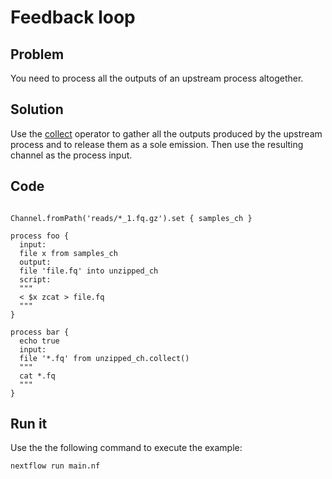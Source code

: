 # Feedback loop  

## Problem 

You need to process all the outputs of an upstream process altogether. 

## Solution

Use the [collect](https://www.nextflow.io/docs/latest/operator.html#collect) operator to gather 
all the outputs produced by the upstream process and to release them as a sole emission. 
Then use the resulting channel as the process input.

## Code 

```nextflow 

Channel.fromPath('reads/*_1.fq.gz').set { samples_ch }

process foo {
  input:
  file x from samples_ch
  output:
  file 'file.fq' into unzipped_ch
  script:
  """
  < $x zcat > file.fq
  """
}

process bar {
  echo true   
  input:
  file '*.fq' from unzipped_ch.collect()
  """
  cat *.fq
  """
}

```

## Run it

Use the the following command to execute the example:

    nextflow run main.nf